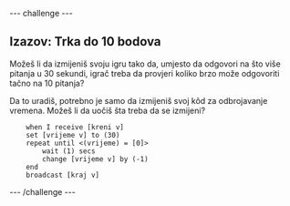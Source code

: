 \--- challenge \---

## Izazov: Trka do 10 bodova

Možeš li da izmijeniš svoju igru tako da, umjesto da odgovori na što više pitanja u 30 sekundi, igrač treba da provjeri koliko brzo može odgovoriti tačno na 10 pitanja?

Da to uradiš, potrebno je samo da izmijeniš svoj kôd za odbrojavanje vremena. Možeš li da uočiš šta treba da se izmijeni?

```blocks
    when I receive [kreni v]
    set [vrijeme v] to (30)
    repeat until <(vrijeme) = [0]>
        wait (1) secs
        change [vrijeme v] by (-1)
    end
    broadcast [kraj v]
```

\--- /challenge \---